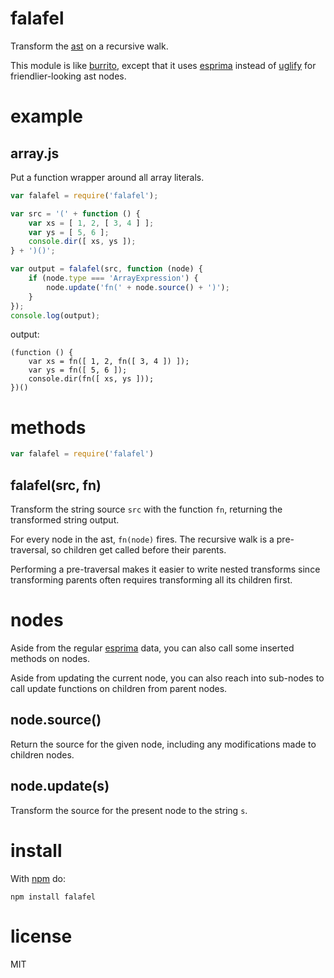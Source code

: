 falafel
=======

Transform the [ast](http://en.wikipedia.org/wiki/Abstract_syntax_tree) on a
recursive walk.

This module is like [burrito](https://github.com/substack/node-burrito),
except that it uses [esprima](http://esprima.org) instead of
[uglify](https://github.com/mishoo/UglifyJS)
for friendlier-looking ast nodes.

example
=======

array.js
--------

Put a function wrapper around all array literals.

``` js
var falafel = require('falafel');

var src = '(' + function () {
    var xs = [ 1, 2, [ 3, 4 ] ];
    var ys = [ 5, 6 ];
    console.dir([ xs, ys ]);
} + ')()';

var output = falafel(src, function (node) {
    if (node.type === 'ArrayExpression') {
        node.update('fn(' + node.source() + ')');
    }
});
console.log(output);
```

output:

```
(function () {
    var xs = fn([ 1, 2, fn([ 3, 4 ]) ]);
    var ys = fn([ 5, 6 ]);
    console.dir(fn([ xs, ys ]));
})()
```

methods
=======

``` js
var falafel = require('falafel')
```

falafel(src, fn)
----------------

Transform the string source `src` with the function `fn`, returning the
transformed string output.

For every node in the ast, `fn(node)` fires. The recursive walk is a
pre-traversal, so children get called before their parents.

Performing a pre-traversal makes it easier to write nested transforms since
transforming parents often requires transforming all its children first.

nodes
=====

Aside from the regular [esprima](http://esprima.org) data, you can also call
some inserted methods on nodes.

Aside from updating the current node, you can also reach into sub-nodes to call
update functions on children from parent nodes.

node.source()
-------------

Return the source for the given node, including any modifications made to
children nodes.

node.update(s)
--------------

Transform the source for the present node to the string `s`.

install
=======

With [npm](http://npmjs.org) do:

```
npm install falafel
```

license
=======

MIT
